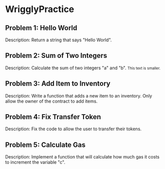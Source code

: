 # WrigglyPractice

## Problem 1: Hello World

Description: Return a string that says "Hello World".

## Problem 2: Sum of Two Integers

Description: Calculate the sum of two integers "a" and "b".
<small>This text is smaller.</small>

## Problem 3: Add Item to Inventory

Description: Write a function that adds a new item to an inventory. Only allow the owner of the contract to add items.

## Problem 4: Fix Transfer Token

Description: Fix the code to allow the user to transfer their tokens.

## Problem 5: Calculate Gas

Description: Implement a function that will calculate how much gas it costs to increment the variable "c".
